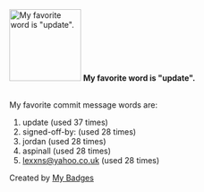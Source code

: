 <img src="https://my-badges.github.io/my-badges/favorite-word.png" alt="My favorite word is &quot;update&quot;." title="My favorite word is &quot;update&quot;." width="128">
<strong>My favorite word is &quot;update&quot;.</strong>
<br><br>

My favorite commit message words are:

1. update (used 37 times)
2. signed-off-by: (used 28 times)
3. jordan (used 28 times)
4. aspinall (used 28 times)
5. <lexxns@yahoo.co.uk> (used 28 times)


Created by <a href="https://github.com/my-badges/my-badges">My Badges</a>